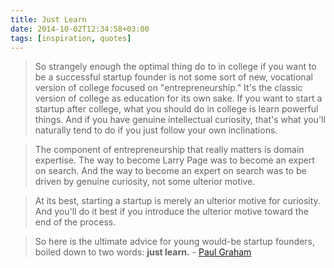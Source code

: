```yaml
---
title: Just Learn
date: 2014-10-02T12:34:58+03:00
tags: [inspiration, quotes]
---
```


> So strangely enough the optimal thing do to in college if you want to be a successful startup founder is not some sort of new, vocational version of college focused on "entrepreneurship." It's the classic version of college as education for its own sake. If you want to start a startup after college, what you should do in college is learn powerful things. And if you have genuine intellectual curiosity, that's what you'll naturally tend to do if you just follow your own inclinations.

> The component of entrepreneurship that really matters is domain expertise. The way to become Larry Page was to become an expert on search. And the way to become an expert on search was to be driven by genuine curiosity, not some ulterior motive.

> At its best, starting a startup is merely an ulterior motive for curiosity. And you'll do it best if you introduce the ulterior motive toward the end of the process.

> So here is the ultimate advice for young would-be startup founders, boiled down to two words: **just learn.** - [Paul Graham](http://paulgraham.com/before.html)
